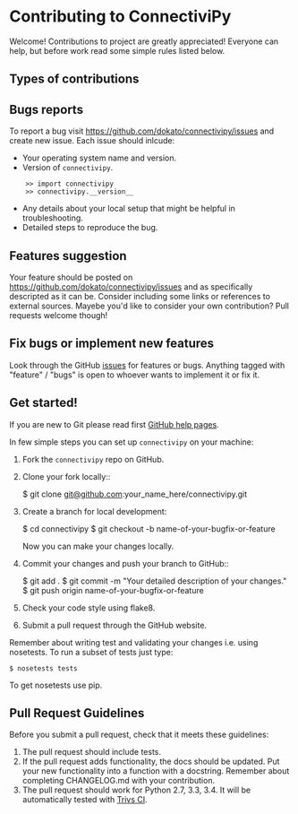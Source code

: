 Contributing to ConnectiviPy
======================

Welcome! Contributions to project are greatly appreciated! Everyone can
help, but before work read some simple rules listed below.

Types of contributions
---------------------

## Bugs reports

To report a bug visit https://github.com/dokato/connectivipy/issues and
create new issue. Each issue should inlcude:

* Your operating system name and version.
* Version of `connectivipy`.
```
    >> import connectivipy
    >> connectivipy.__version__
```    
* Any details about your local setup that might be helpful in troubleshooting.
* Detailed steps to reproduce the bug.

## Features suggestion 

Your feature should be posted on https://github.com/dokato/connectivipy/issues
and as specifically descripted as it can be. Consider including some
links or references to external sources. Mayebe you'd like to consider
your own contribution? Pull requests welcome though!

## Fix bugs or implement new features

Look through the GitHub [issues](https://github.com/dokato/connectivipy/issues)
for features or bugs. Anything tagged with 
"feature" / "bugs" is open to whoever wants to implement it or fix it.

Get started!
-----------

If you are new to Git please read first [GitHub help pages](http://help.github.com/).

In few simple steps you can set up `connectivipy` on your machine:

1. Fork the `connectivipy` repo on GitHub.
2. Clone your fork locally::

    $ git clone git@github.com:your_name_here/connectivipy.git

3. Create a branch for local development:
    
    $ cd connectivipy
    $ git checkout -b name-of-your-bugfix-or-feature
   
   Now you can make your changes locally.

4. Commit your changes and push your branch to GitHub::

    $ git add .
    $ git commit -m "Your detailed description of your changes."
    $ git push origin name-of-your-bugfix-or-feature

5. Check your code style using flake8.

6. Submit a pull request through the GitHub website.

Remember about writing test and validating your changes i.e. using
nosetests. To run a subset of tests just type:

	$ nosetests tests

To get nosetests use pip. 

Pull Request Guidelines
-----------------------

Before you submit a pull request, check that it meets these guidelines:

1. The pull request should include tests.
2. If the pull request adds functionality, the docs should be updated. Put
   your new functionality into a function with a docstring. Remember about
   completing CHANGELOG.md with your contribution.
3. The pull request should work for Python 2.7, 3.3, 3.4. It will be automatically
   tested with [Trivs CI](https://travis-ci.org/dokato/connectivipy/).

